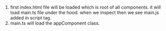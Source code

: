 1. first index.html file will be loaded which is root of all components. it will load main.ts file under the hood. when we inspect then we see main.js added in script tag.
2. main.ts will load the appComponent class.